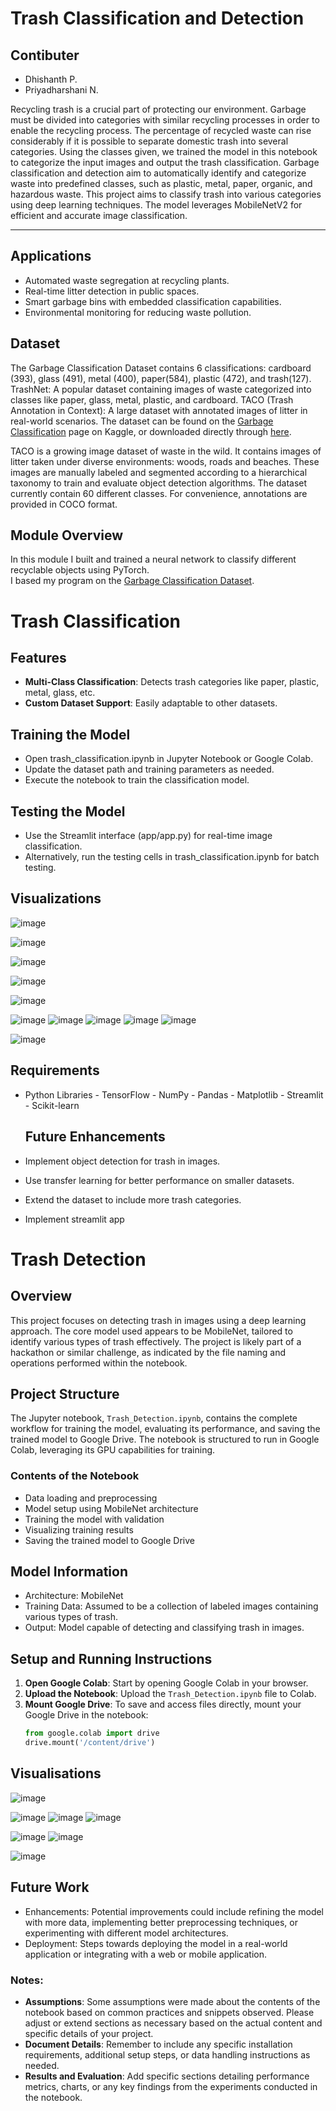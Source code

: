 # Trash Classification and Detection
## Contibuter
- Dhishanth P.
- Priyadharshani N.

Recycling trash is a crucial part of protecting our environment. Garbage must be divided into categories with similar recycling processes in order to enable the recycling process. The percentage of recycled waste can rise considerably if it is possible to separate domestic trash into several categories. Using the classes given, we trained the model in this notebook to categorize the input images and output the trash classification.
Garbage classification and detection aim to automatically identify and categorize waste into predefined classes, such as plastic, metal, paper, organic, and hazardous waste.
This project aims to classify trash into various categories using deep learning techniques. The model leverages MobileNetV2 for efficient and accurate image classification.

---

## Applications
- Automated waste segregation at recycling plants.
- Real-time litter detection in public spaces.
- Smart garbage bins with embedded classification capabilities.
- Environmental monitoring for reducing waste pollution.

## Dataset

The Garbage Classification Dataset contains 6 classifications: cardboard (393), glass (491), metal (400), paper(584), plastic (472), and trash(127).
TrashNet: A popular dataset containing images of waste categorized into classes like paper, glass, metal, plastic, and cardboard.
TACO (Trash Annotation in Context): A large dataset with annotated images of litter in real-world scenarios.
The dataset can be found on the [Garbage Classification](https://www.kaggle.com/asdasdasasdas/garbage-classification) page on Kaggle, or downloaded directly through [here](https://www.kaggle.com/asdasdasasdas/garbage-classification/download).

TACO is a growing image dataset of waste in the wild. It contains images of litter taken under diverse environments: woods, roads and beaches. These images are manually labeled and segmented according to a hierarchical taxonomy to train and evaluate object detection algorithms.
The dataset currently contain 60 different classes.
For convenience, annotations are provided in COCO format.
## Module Overview

In this module I built and trained a neural network to classify different recyclable objects using PyTorch.<br>
I based my program on the [Garbage Classification Dataset](https://www.kaggle.com/asdasdasasdas/garbage-classification).


# Trash Classification

## Features

- **Multi-Class Classification**: Detects trash categories like paper, plastic, metal, glass, etc.
- **Custom Dataset Support**: Easily adaptable to other datasets.


## Training the Model
- Open trash_classification.ipynb in Jupyter Notebook or Google Colab.
- Update the dataset path and training parameters as needed.
- Execute the notebook to train the classification model.

## Testing the Model
- Use the Streamlit interface (app/app.py) for real-time image classification.
- Alternatively, run the testing cells in trash_classification.ipynb for batch testing.

## Visualizations
![image](https://github.com/user-attachments/assets/eeaf6bbf-3201-4ba5-b548-ca467f00064d)

![image](https://github.com/user-attachments/assets/fd6cf103-57cd-4bff-ab04-47ff6376247c)

![image](https://github.com/user-attachments/assets/3f8a606c-ce03-46a5-a992-6622080a01d8)

![image](https://github.com/user-attachments/assets/c1d1a676-c2e2-4cbc-b49e-1d09da202cd5)

![image](https://github.com/user-attachments/assets/e0f503f5-5421-47f3-b813-306f39c0d166)

![image](https://github.com/user-attachments/assets/84e67e39-37a5-4935-86ae-000d59217ad1)
![image](https://github.com/user-attachments/assets/edb7ef94-9c7b-4847-a32b-886c21693f7b)
![image](https://github.com/user-attachments/assets/f19b1df8-813c-43ad-9f79-2a0ace8c2be6)
![image](https://github.com/user-attachments/assets/c7081abb-9984-457f-88c0-529aa1edd6a1)
![image](https://github.com/user-attachments/assets/0b2106d7-75f0-4929-82c4-cc95e38da534)

![image](https://github.com/user-attachments/assets/8593999a-fe87-4079-9ad0-71dd94da6092)

## Requirements
- Python Libraries
      - TensorFlow
      - NumPy
      - Pandas
      - Matplotlib
       - Streamlit
      - Scikit-learn


  ## Future Enhancements
- Implement object detection for trash in images.
- Use transfer learning for better performance on smaller datasets.
- Extend the dataset to include more trash categories.
- Implement streamlit app


  
# Trash Detection



## Overview
This project focuses on detecting trash in images using a deep learning approach. The core model used appears to be MobileNet, tailored to identify various types of trash effectively. The project is likely part of a hackathon or similar challenge, as indicated by the file naming and operations performed within the notebook.

## Project Structure
The Jupyter notebook, `Trash_Detection.ipynb`, contains the complete workflow for training the model, evaluating its performance, and saving the trained model to Google Drive. The notebook is structured to run in Google Colab, leveraging its GPU capabilities for training.

### Contents of the Notebook
- Data loading and preprocessing
- Model setup using MobileNet architecture
- Training the model with validation
- Visualizing training results
- Saving the trained model to Google Drive

## Model Information
- Architecture: MobileNet
- Training Data: Assumed to be a collection of labeled images containing various types of trash.
- Output: Model capable of detecting and classifying trash in images.


## Setup and Running Instructions
1. **Open Google Colab**: Start by opening Google Colab in your browser.
2. **Upload the Notebook**: Upload the `Trash_Detection.ipynb` file to Colab.
3. **Mount Google Drive**: To save and access files directly, mount your Google Drive in the notebook:
   ```python
   from google.colab import drive
   drive.mount('/content/drive')
## Visualisations
![image](https://github.com/user-attachments/assets/e03bf522-03de-42f1-aa4c-66b9b88cca09)

![image](https://github.com/user-attachments/assets/b8ecd930-bc40-4930-bc2f-35bc87fe2b57)
![image](https://github.com/user-attachments/assets/4402deb0-2554-4625-a603-220e8d14e49e)
![image](https://github.com/user-attachments/assets/17b9f2d7-1612-4ac3-bbdc-11c5a6507f3b)

![image](https://github.com/user-attachments/assets/c11ffaf0-7f5a-4dc7-8664-197ea16cb782)
![image](https://github.com/user-attachments/assets/10e96dfd-7879-4e2c-98d4-70c95ce41d76)

![image](https://github.com/user-attachments/assets/aa994f16-53bf-43f2-b1ec-7aed01f73322)


## Future Work
- Enhancements: Potential improvements could include refining the model with more data, implementing better preprocessing techniques, or experimenting with different model architectures.
- Deployment: Steps towards deploying the model in a real-world application or integrating with a web or mobile application.





### Notes:
- **Assumptions**: Some assumptions were made about the contents of the notebook based on common practices and snippets observed. Please adjust or extend sections as necessary based on the actual content and specific details of your project.
- **Document Details**: Remember to include any specific installation requirements, additional setup steps, or data handling instructions as needed.
- **Results and Evaluation**: Add specific sections detailing performance metrics, charts, or any key findings from the experiments conducted in the notebook.












  
